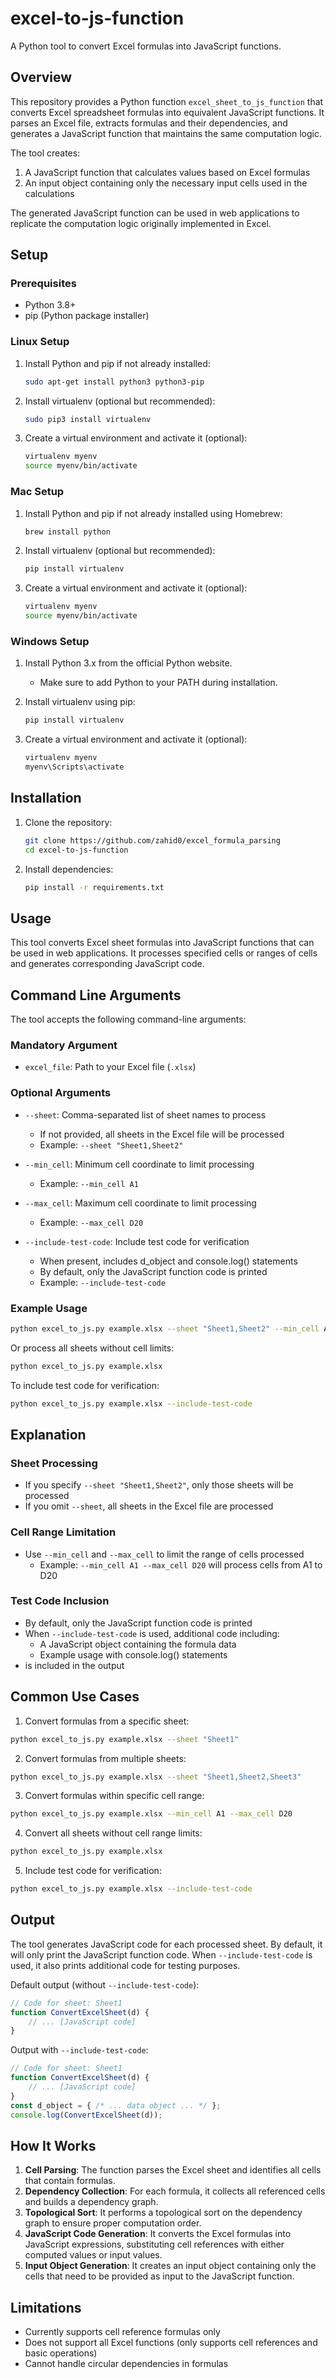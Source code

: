 # excel-to-js-function

A Python tool to convert Excel formulas into JavaScript functions.

## Overview

This repository provides a Python function `excel_sheet_to_js_function` that converts Excel spreadsheet formulas into equivalent JavaScript functions. It parses an Excel file, extracts formulas and their dependencies, and generates a JavaScript function that maintains the same computation logic.

The tool creates:
1. A JavaScript function that calculates values based on Excel formulas
2. An input object containing only the necessary input cells used in the calculations

The generated JavaScript function can be used in web applications to replicate the computation logic originally implemented in Excel.

## Setup

### Prerequisites
- Python 3.8+
- pip (Python package installer)

### Linux Setup

1. Install Python and pip if not already installed:
   ```bash
   sudo apt-get install python3 python3-pip
   ```

2. Install virtualenv (optional but recommended):
   ```bash
   sudo pip3 install virtualenv
   ```

3. Create a virtual environment and activate it (optional):
   ```bash
   virtualenv myenv
   source myenv/bin/activate
   ```

### Mac Setup

1. Install Python and pip if not already installed using Homebrew:
   ```bash
   brew install python
   ```

2. Install virtualenv (optional but recommended):
   ```bash
   pip install virtualenv
   ```

3. Create a virtual environment and activate it (optional):
   ```bash
   virtualenv myenv
   source myenv/bin/activate
   ```

### Windows Setup

1. Install Python 3.x from the official Python website.
   - Make sure to add Python to your PATH during installation.

2. Install virtualenv using pip:
   ```cmd
   pip install virtualenv
   ```

3. Create a virtual environment and activate it (optional):
   ```cmd
   virtualenv myenv
   myenv\Scripts\activate
   ```

## Installation

1. Clone the repository:
   ```bash
   git clone https://github.com/zahid0/excel_formula_parsing
   cd excel-to-js-function
   ```

2. Install dependencies:
   ```bash
   pip install -r requirements.txt
   ```

## Usage

This tool converts Excel sheet formulas into JavaScript functions that can be used in web applications. It processes specified cells or ranges of cells and generates corresponding JavaScript code.

## Command Line Arguments

The tool accepts the following command-line arguments:

### Mandatory Argument
- `excel_file`: Path to your Excel file (`.xlsx`)

### Optional Arguments
- `--sheet`: Comma-separated list of sheet names to process
  - If not provided, all sheets in the Excel file will be processed
  - Example: `--sheet "Sheet1,Sheet2"`

- `--min_cell`: Minimum cell coordinate to limit processing
  - Example: `--min_cell A1`

- `--max_cell`: Maximum cell coordinate to limit processing
  - Example: `--max_cell D20`

- `--include-test-code`: Include test code for verification
  - When present, includes d_object and console.log() statements
  - By default, only the JavaScript function code is printed
  - Example: `--include-test-code`

### Example Usage
```bash
python excel_to_js.py example.xlsx --sheet "Sheet1,Sheet2" --min_cell A1 --max_cell D20
```

Or process all sheets without cell limits:
```bash
python excel_to_js.py example.xlsx
```

To include test code for verification:
```bash
python excel_to_js.py example.xlsx --include-test-code
```

## Explanation

### Sheet Processing
- If you specify `--sheet "Sheet1,Sheet2"`, only those sheets will be processed
- If you omit `--sheet`, all sheets in the Excel file are processed

### Cell Range Limitation
- Use `--min_cell` and `--max_cell` to limit the range of cells processed
  - Example: `--min_cell A1 --max_cell D20` will process cells from A1 to D20

### Test Code Inclusion
- By default, only the JavaScript function code is printed
- When `--include-test-code` is used, additional code including:
  - A JavaScript object containing the formula data
  - Example usage with console.log() statements
- is included in the output

## Common Use Cases

1. Convert formulas from a specific sheet:
```bash
python excel_to_js.py example.xlsx --sheet "Sheet1"
```

2. Convert formulas from multiple sheets:
```bash
python excel_to_js.py example.xlsx --sheet "Sheet1,Sheet2,Sheet3"
```

3. Convert formulas within specific cell range:
```bash
python excel_to_js.py example.xlsx --min_cell A1 --max_cell D20
```

4. Convert all sheets without cell range limits:
```bash
python excel_to_js.py example.xlsx
```

5. Include test code for verification:
```bash
python excel_to_js.py example.xlsx --include-test-code
```

## Output

The tool generates JavaScript code for each processed sheet. By default, it will only print the JavaScript function code. When `--include-test-code` is used, it also prints additional code for testing purposes.

Default output (without `--include-test-code`):
```javascript
// Code for sheet: Sheet1
function ConvertExcelSheet(d) {
    // ... [JavaScript code]
}
```

Output with `--include-test-code`:
```javascript
// Code for sheet: Sheet1
function ConvertExcelSheet(d) {
    // ... [JavaScript code]
}
const d_object = { /* ... data object ... */ };
console.log(ConvertExcelSheet(d));
```

## How It Works

1. **Cell Parsing**: The function parses the Excel sheet and identifies all cells that contain formulas.
2. **Dependency Collection**: For each formula, it collects all referenced cells and builds a dependency graph.
3. **Topological Sort**: It performs a topological sort on the dependency graph to ensure proper computation order.
4. **JavaScript Code Generation**: It converts the Excel formulas into JavaScript expressions, substituting cell references with either computed values or input values.
5. **Input Object Generation**: It creates an input object containing only the cells that need to be provided as input to the JavaScript function.

## Limitations

- Currently supports cell reference formulas only
- Does not support all Excel functions (only supports cell references and basic operations)
- Cannot handle circular dependencies in formulas
